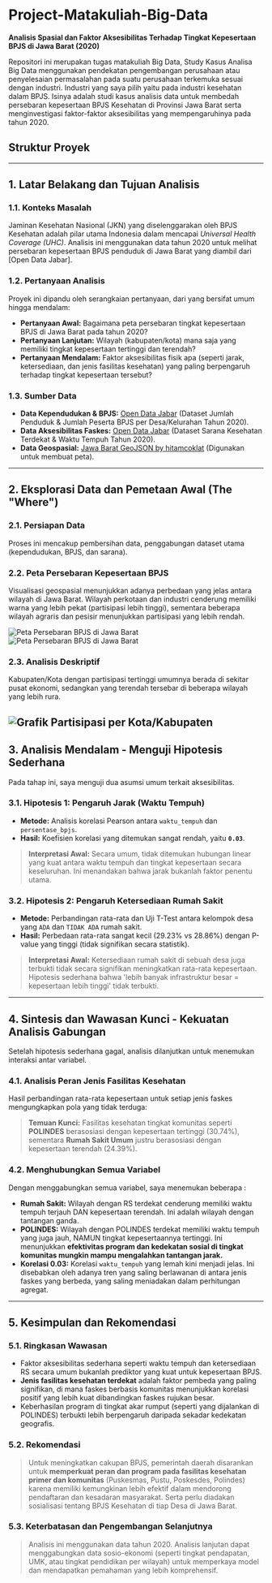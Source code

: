# Project-Matakuliah-Big-Data
**Analisis Spasial dan Faktor Aksesibilitas Terhadap Tingkat Kepesertaan BPJS di Jawa Barat (2020)**

Repositori ini merupakan tugas matakuliah Big Data, Study Kasus Analisa Big Data menggunakan pendekatan pengembangan perusahaan atau penyelesaian permasalahan pada suatu perusahaan terkemuka sesuai dengan industri. Industri yang saya pilih yaitu pada industri kesehatan dalam BPJS. Isinya adalah studi kasus analisis data untuk membedah persebaran kepesertaan BPJS Kesehatan di Provinsi Jawa Barat serta menginvestigasi faktor-faktor aksesibilitas yang mempengaruhinya pada tahun 2020. 

## Struktur Proyek
---
## 1. Latar Belakang dan Tujuan Analisis

### 1.1. Konteks Masalah
Jaminan Kesehatan Nasional (JKN) yang diselenggarakan oleh BPJS Kesehatan adalah pilar utama Indonesia dalam mencapai *Universal Health Coverage (UHC)*. Analisis ini menggunakan data tahun 2020 untuk melihat persebaran kepesertaan BPJS penduduk di Jawa Barat yang diambil dari [Open Data Jabar].

### 1.2. Pertanyaan Analisis
Proyek ini dipandu oleh serangkaian pertanyaan, dari yang bersifat umum hingga mendalam:
* **Pertanyaan Awal:** Bagaimana peta persebaran tingkat kepesertaan BPJS di Jawa Barat pada tahun 2020?
* **Pertanyaan Lanjutan:** Wilayah (kabupaten/kota) mana saja yang memiliki tingkat kepesertaan tertinggi dan terendah?
* **Pertanyaan Mendalam:** Faktor aksesibilitas fisik apa (seperti jarak, ketersediaan, dan jenis fasilitas kesehatan) yang paling berpengaruh terhadap tingkat kepesertaan tersebut?

### 1.3. Sumber Data
* **Data Kependudukan & BPJS:** [Open Data Jabar](https://opendata.jabarprov.go.id/id) (Dataset Jumlah Penduduk & Jumlah Peserta BPJS per Desa/Kelurahan Tahun 2020).
* **Data Aksesibilitas Faskes:** [Open Data Jabar](https://opendata.jabarprov.go.id/id) (Dataset Sarana Kesehatan Terdekat & Waktu Tempuh Tahun 2020).
* **Data Geospasial:** [Jawa Barat GeoJSON by hitamcoklat](https://github.com/hitamcoklat/Jawa-Barat-Geo-JSON) (Digunakan untuk membuat peta).

---

## 2. Eksplorasi Data dan Pemetaan Awal (The "Where")

### 2.1. Persiapan Data
Proses ini mencakup pembersihan data, penggabungan dataset utama (kependudukan, BPJS, dan sarana).

### 2.2. Peta Persebaran Kepesertaan BPJS
Visualisasi geospasial menunjukkan adanya perbedaan yang jelas antara wilayah di Jawa Barat. Wilayah perkotaan dan industri cenderung memiliki warna yang lebih pekat (partisipasi lebih tinggi), sementara beberapa wilayah agraris dan pesisir menunjukkan partisipasi yang lebih rendah.

![Peta Persebaran BPJS di Jawa Barat](image/peta_persebaran_bpjs_kota_kabupaten.png)
![Peta Persebaran BPJS di Jawa Barat](image/peta_persebaran_bpjs_kecamatan.png)


### 2.3. Analisis Deskriptif
Kabupaten/Kota dengan partisipasi tertinggi umumnya berada di sekitar pusat ekonomi, sedangkan yang terendah tersebar di beberapa wilayah yang lebih rura.

![Grafik Partisipasi per Kota/Kabupaten](image/grafik_partisipasi_kota_kabupaten.png)
---

## 3. Analisis Mendalam - Menguji Hipotesis Sederhana

Pada tahap ini, saya menguji dua asumsi umum terkait aksesibilitas.

### 3.1. Hipotesis 1: Pengaruh Jarak (Waktu Tempuh)
* **Metode:** Analisis korelasi Pearson antara `waktu_tempuh` dan `persentase_bpjs`.
* **Hasil:** Koefisien korelasi yang ditemukan sangat rendah, yaitu **`0.03`**.
> **Interpretasi Awal:** Secara umum, tidak ditemukan hubungan linear yang kuat antara waktu tempuh dan tingkat kepesertaan secara keseluruhan. Ini menandakan bahwa jarak bukanlah faktor penentu utama.

### 3.2. Hipotesis 2: Pengaruh Ketersediaan Rumah Sakit
* **Metode:** Perbandingan rata-rata dan Uji T-Test antara kelompok desa yang `ADA` dan `TIDAK ADA` rumah sakit.
* **Hasil:** Perbedaan rata-rata sangat kecil (29.23% vs 28.86%) dengan P-value yang tinggi (tidak signifikan secara statistik).
> **Interpretasi Awal:** Ketersediaan rumah sakit di sebuah desa juga terbukti tidak secara signifikan meningkatkan rata-rata kepesertaan. Hipotesis sederhana bahwa 'lebih banyak infrastruktur besar = kepesertaan lebih tinggi' tidak terbukti.

---

## 4. Sintesis dan Wawasan Kunci - Kekuatan Analisis Gabungan 

Setelah hipotesis sederhana gagal, analisis dilanjutkan untuk menemukan interaksi antar variabel.

### 4.1. Analisis Peran Jenis Fasilitas Kesehatan
Hasil perbandingan rata-rata kepesertaan untuk setiap jenis faskes mengungkapkan pola yang tidak terduga:
> **Temuan Kunci:** Fasilitas kesehatan tingkat komunitas seperti **POLINDES** berasosiasi dengan kepesertaan tertinggi (30.74%), sementara **Rumah Sakit Umum** justru berasosiasi dengan kepesertaan terendah (24.39%).

### 4.2. Menghubungkan Semua Variabel
Dengan menggabungkan semua variabel, saya menemukan beberapa :
* **Rumah Sakit:** Wilayah dengan RS terdekat cenderung memiliki waktu tempuh terjauh DAN kepesertaan terendah. Ini adalah wilayah dengan tantangan ganda.
* **POLINDES:** Wilayah dengan POLINDES terdekat memiliki waktu tempuh yang juga jauh, NAMUN tingkat kepesertaannya tertinggi. Ini menunjukkan **efektivitas program dan kedekatan sosial di tingkat komunitas mungkin mampu mengalahkan tantangan jarak.**
* **Korelasi 0.03:** Korelasi `waktu_tempuh` yang lemah kini menjadi jelas. Ini disebabkan oleh adanya tren yang saling berlawanan di antara jenis faskes yang berbeda, yang saling meniadakan dalam perhitungan agregat.

---

## 5. Kesimpulan dan Rekomendasi

### 5.1. Ringkasan Wawasan
* Faktor aksesibilitas sederhana seperti waktu tempuh dan ketersediaan RS secara umum bukanlah prediktor yang kuat untuk kepesertaan BPJS.
* **Jenis fasilitas kesehatan terdekat** adalah faktor pembeda yang paling signifikan, di mana faskes berbasis komunitas menunjukkan korelasi positif yang lebih kuat dibandingkan faskes rujukan besar.
* Keberhasilan program di tingkat akar rumput (seperti yang dijalankan di POLINDES) terbukti lebih berpengaruh daripada sekadar kedekatan geografis.

### 5.2. Rekomendasi
> Untuk meningkatkan cakupan BPJS, pemerintah daerah disarankan untuk **memperkuat peran dan program pada fasilitas kesehatan primer dan komunitas** (Puskesmas, Pustu, Poskesdes, Polindes) karena memiliki kemungkinan lebih efektif dalam mendorong pendaftaran dan kesadaran masyarakat. Serta perlu diadakan sosialisasi tentang BPJS Kesehatan di tiap Desa di Jawa Barat.

### 5.3. Keterbatasan dan Pengembangan Selanjutnya
> Analisis ini menggunakan data tahun 2020. Analisis lanjutan dapat menggabungkan data sosio-ekonomi (seperti tingkat pendapatan, UMK, atau tingkat pendidikan per wilayah) untuk memperkaya model dan mendapatkan pemahaman yang lebih komprehensif.
